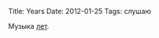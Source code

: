 Title: Years
Date: 2012-01-25
Tags: слушаю

<div class="text">Музыка <a href="http://traubeck.com/years/">лет</a>.</div>
